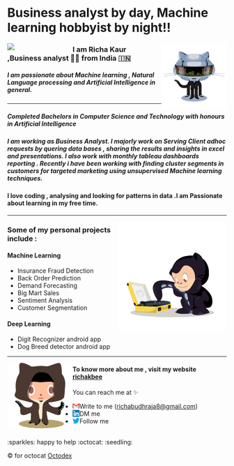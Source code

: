 # Business analyst by day, Machine learning hobbyist by night!!

<img align="left" width="150" src="https://github.com/richakbee/richakbee/blob/main/static/img/yogocat.gif">

<img align="right" width="150" src="https://github.com/richakbee/richakbee/blob/main/static/img/daftpunktocat-thomas.gif">

### I am Richa Kaur ,Business analyst :woman_technologist: from India :india:


##### I am passionate about Machine learning , Natural Language processing and Artificial Intelligence in general. 
  
---
##### Completed Bachelors in Computer Science and Technology with honours in Artificial Intelligence 
##### I am working as Business Analyst. I majorly work on Serving Client adhoc requests by quering data bases , sharing the results and insights in excel and presentations. I also work with monthly tableau dashboards reporting . Recently i have been working with finding cluster segments in customers for targeted marketing using unsupervised Machine learning techniques.

#### I love coding , analysing and looking for patterns in data .I am  Passionate about learning in my free time.
---
<img align="right" width="250" src="https://github.com/richakbee/richakbee/blob/main/static/img/vinyltocat.png">

### Some of my personal projects include :

#### Machine Learning 

* Insurance Fraud Detection
* Back Order Prediction
* Demand Forecasting
* Big Mart Sales
* Sentiment Analysis
* Customer Segmentation

#### Deep Learning 

* Digit Recognizer android app
* Dog Breed detector android app

--- 
<img align="left" width="150" src="https://github.com/richakbee/richakbee/blob/main/static/img/octobiwan.jpg">


#### To know more about me , visit my website [richakbee](https://richakbee.github.io/)

You can reach me at :sparkles:
* Write to me (richabudhraja8@gmail.com) <a href="mailto:richabudhraja8@gmail.com"><img align="left" src="https://github.com/richakbee/richakbee/blob/main/static/img/gmail.png"></a>
* DM me <a href="https://www.linkedin.com/in/richa-kaur-931500141/"><img align="left" src="https://github.com/richakbee/richakbee/blob/main/static/img/linkedin.png"></a>
* Follow me <a href="https://twitter.com/RK49708829"> <img align="left" src="https://github.com/richakbee/richakbee/blob/main/static/img/twitter.png"></a>  

<br>
:sparkles: happy to help :octocat: :seedling:

<br>

:copyright: for octocat [Octodex](https://octodex.github.com/)

